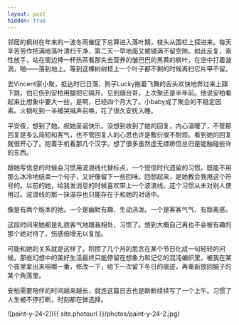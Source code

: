 ```yaml
---
layout: post
hidden: true
---
```


邻居的枫树在年末的一波冬雨催促下总算进入落叶期，枝头从围栏上探进来。每天辛苦劳作把满地落叶清扫干净，第二天一早地面又被铺满不留空隙。如此反复，索性放手，站在窗边捧一杯热茶看那失去营养的皱巴巴的黑黄的枫叶，在空中打着漩涡，啪——落到地上。等到这棵树树枝上一个叶子都不剩的时候再扫它片甲不留。

去Vincent家小聚，抵达时已日落，狗子Lucky拖着飞舞的舌头欢快地奔过来上蹿下跳，怕它伤到安柏用腿把它隔开。见到烟台哥，上次聚还是半年前。他说安柏看起来比想象中要大一些。是啊，已经四个月大了。小baby成了聚会的不稳定因素。火锅吃到一半被哭喊声召唤，花了很久安抚入睡。

平安夜，想到了她。祝她圣诞快乐。没想到收到了她的回复，内心温暖了，不管那回复是多么简短和客气，也不管回复人的心思也许是敷衍或不耐烦。看到她的回复就很开心了。抱着手机看那几个汉字。想了很多虽然虚无缥缈但总归是能触碰些许的东西。

跟她写信息的时候会习惯用波浪线代替标点，一个短信时代遗留的习惯。既能不用那么冰冷地结束一个句子，又好像留下一些回味。回想起来，是她教会我用这个符号的。以前的她，给我发消息的时候喜欢带上一个波浪线。这个习惯从未对别人使用过。波浪线的那一抹温存也只能存在于和她的对话中。

像是有两个版本的她。一个是幽默有趣、生动活泼。一个是客客气气、有距离感。

这段时间来她都是礼貌客气地跟我相处，习惯了。想到大概自己再也不会被有趣的那个她对待了。伤感倍增无以复加。

可能和她的关系就是这样了。积攒了几个月的思念在某个节日化成一句轻轻的问候。那些幻想中的美好生活最终只能停留在想象力和记忆的混沌编织里，被我在某个夜里拿出来咀嚼一番，修改一下，给下一次留下冬日的痕迹，再重新放回脑子的某个角落里。

安柏需要陪伴的时间越来越长，就连这篇日志也是断断续续写了一个上午。习惯了人生被不停打断，时刻都在做选择。

![paint-y-24-2]({{ site.photourl }}/photos/paint-y-24-2.jpg)

